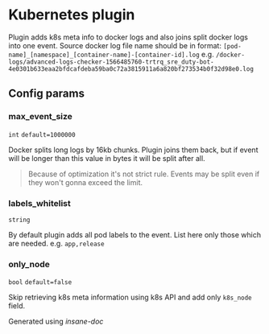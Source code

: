 # Kubernetes plugin
Plugin adds k8s meta info to docker logs and also joins split docker logs into one event.
Source docker log file name should be in format: `[pod-name]_[namespace]_[container-name]-[container-id].log` e.g. `/docker-logs/advanced-logs-checker-1566485760-trtrq_sre_duty-bot-4e0301b633eaa2bfdcafdeba59ba0c72a3815911a6a820bf273534b0f32d98e0.log`

## Config params
### max_event_size

`int` `default=1000000`  

Docker splits long logs by 16kb chunks. Plugin joins them back, but if event will be longer than this value in bytes it will be split after all.
> Because of optimization it's not strict rule. Events may be split even if they won't gonna exceed the limit.

### labels_whitelist

`string`   

By default plugin adds all pod labels to the event. List here only those which are needed.
e.g. `app,release`

### only_node

`bool` `default=false`  

Skip retrieving k8s meta information using k8s API and add only `k8s_node` field.



 Generated using *insane-doc*